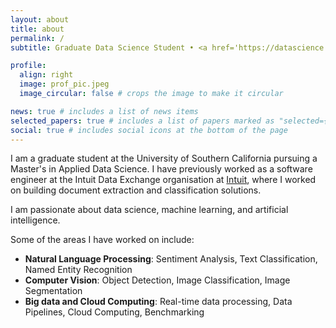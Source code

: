 ```yaml
---
layout: about
title: about
permalink: /
subtitle: Graduate Data Science Student • <a href='https://datascience.usc.edu/'>USC Viterbi School of Engineering</a>

profile:
  align: right
  image: prof_pic.jpeg
  image_circular: false # crops the image to make it circular

news: true # includes a list of news items
selected_papers: true # includes a list of papers marked as "selected={true}"
social: true # includes social icons at the bottom of the page
---
```


I am a graduate student at the University of Southern California pursuing a Master's in Applied Data Science. I have previously worked as a software engineer at the Intuit Data Exchange organisation at [Intuit](https://www.intuit.com/), where I worked on building document extraction and classification solutions.

I am passionate about data science, machine learning, and artificial intelligence. 

Some of the areas I have worked on include:
- **Natural Language Processing**: Sentiment Analysis, Text Classification, Named Entity Recognition
- **Computer Vision**: Object Detection, Image Classification, Image Segmentation
- **Big data and Cloud Computing**: Real-time data processing, Data Pipelines, Cloud Computing, Benchmarking